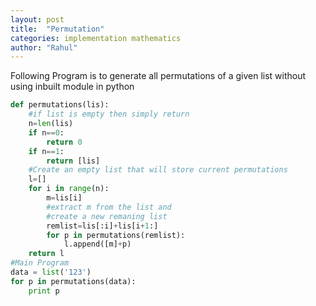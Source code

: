 ```yaml
---
layout: post
title:  "Permutation"
categories: implementation mathematics
author: "Rahul"
---
```


Following Program is to generate all permutations of a given list without using inbuilt module in python

```python
def permutations(lis):
	#if list is empty then simply return
	n=len(lis)
	if n==0:
		return 0
	if n==1:
		return [lis]
	#Create an empty list that will store current permutations
	l=[]
	for i in range(n):
		m=lis[i]
		#extract m from the list and
		#create a new remaning list
		remlist=lis[:i]+lis[i+1:]
		for p in permutations(remlist):
			l.append([m]+p)
	return l
#Main Program
data = list('123')
for p in permutations(data):
    print p

```
